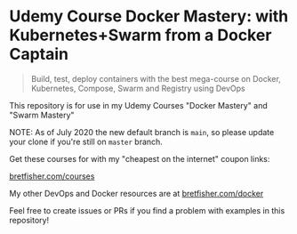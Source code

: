 # Udemy Course Docker Mastery: with Kubernetes+Swarm from a Docker Captain

> Build, test, deploy containers with the best mega-course on Docker, Kubernetes, Compose, Swarm and Registry using DevOps

This repository is for use in my Udemy Courses "Docker Mastery" and "Swarm Mastery"

NOTE: As of July 2020 the new default branch is `main`, so please update your clone if you're still on `master` branch.

Get these courses for with my "cheapest on the internet" coupon links:

[bretfisher.com/courses](https://www.bretfisher.com/courses)

My other DevOps and Docker resources are at [bretfisher.com/docker](https://www.bretfisher.com/docker)

Feel free to create issues or PRs if you find a problem with examples in this repository!
